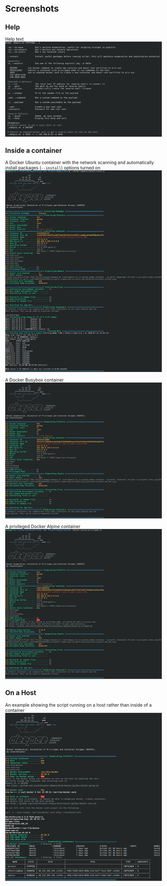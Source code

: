 # Screenshots

## Help
Help text
![help](help.png "Help")

## Inside a container
A Docker Ubuntu container with the network scanning and automatically install packages (`--install`) options turned on 
![install](ubuntu-install-tools.png "Install")

A Docker Busybox container
![busybox](busybox.png "Busybox")

A privileged Docker Alpine container
![alpine-privileged](alpine-privileged.png "alpine-privileged")

## On a Host
An example showing the script running on a host rather than inside of a container
![screenshot4](host.png "Screenshot 4")